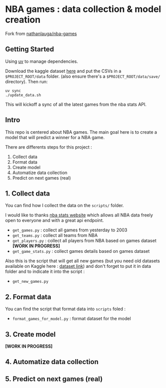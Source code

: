 # NBA games : data collection & model creation
Fork from [nathanlauga/nba-games](https://github.com/Nathanlauga/nba-data-scrapping)

## Getting Started
Using [uv](https://docs.astral.sh/uv/) to manage dependencies.

Download the kaggle dataset [here](https://www.kaggle.com/nathanlauga/nba-games) and put the CSVs in a `$PROJECT_ROOT/data` folder. (also ensure there's a `$PROJECT_ROOT/data/save/` directory). Then run:

```
uv sync
./update_data.sh
```

This will kickoff a sync of all the latest games from the nba stats API.


## Intro

This repo is centered about NBA games. The main goal here is to create a model that will predict a winner for a NBA game.

There are differents steps for this project :
1. Collect data
2. Format data
3. Create model
4. Automatize data collection
5. Predict on next games (real)

## 1. Collect data

You can find how I collect the data on the `scripts/` folder. 

I would like to thanks [nba stats website](https://stats.nba.com/) which allows all NBA data freely open to everyone and with a great api endpoint.

- `get_games.py` : collect all games from yesterday to 2003
- `get_teams.py` : collect all teams from NBA
- `get_players.py` : collect all players from NBA based on games dataset **[WORK IN PROGRESS]**
- `get_game_stats.py` : collect games details based on games dataset

Also this is the script that will get all new games (but you need old datasets available on Kaggle here : [dataset link](https://www.kaggle.com/nathanlauga/nba-games)) and don't forget to put it in data folder and to indicate it into the script :
- `get_new_games.py`

## 2. Format data

You can find the script that format data into `scripts` foled : 

- `format_games_for_model.py` : format dataset for the model


## 3. Create model

**[WORK IN PROGRESS]**

## 4. Automatize data collection


## 5. Predict on next games (real)


